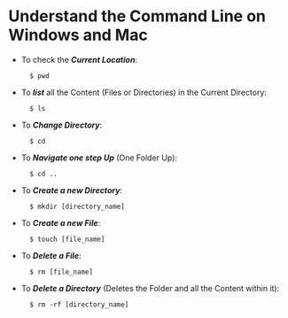 # Understand the Command Line on Windows and Mac
<!-- Basic Commands -->
* To check the ___Current Location___:
  ``` shell
    $ pwd
  ```
* To ___list___ all the Content (Files or Directories) in the Current Directory:
  ``` shell
    $ ls
  ```
* To ___Change Directory___:
  ``` shell
    $ cd
  ```
* To ___Navigate one step Up___ (One Folder Up):
  ``` shell
    $ cd ..
  ```
* To ___Create a new Directory___:
  ``` shell
    $ mkdir [directory_name]
  ```
* To ___Create a new File___:
  ``` shell
    $ touch [file_name]
  ```
* To ___Delete a File___:
  ``` shell
    $ rm [file_name]
  ```
* To ___Delete a Directory___ (Deletes the Folder and all the Content within it):
  ``` shell
    $ rm -rf [directory_name]
  ```

